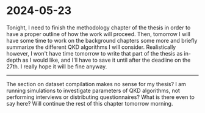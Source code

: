 # 2024-05-23

Tonight, I need to finish the methodology chapter of the thesis in order to
have a proper outline of how the work will proceed. Then, tomorrow I will have
some time to work on the background chapters some more and briefly summarize
the different QKD algorithms I will consider. Realistically however, I won't
have time tomorrow to write that part of the thesis as in-depth as I would
like, and I'll have to save it until after the deadline on the 27th. I really
hope it will be fine anyway. 

---

The section on dataset compilation makes no sense for my thesis? I am running
simulations to investigate parameters of QKD algorithms, not performing
interviews or distributing questionnaires? What is there even to say here?
Will continue the rest of this chapter tomorrow morning.
